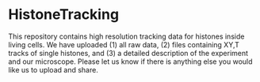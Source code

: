 # HistoneTracking

This repository contains high resolution tracking data for histones inside living cells. We have uploaded (1) all raw data, (2) files containing XY,T tracks of single histones, and (3) a detailed description of the experiment and our microscope. Please let us know if there is anything else you would like us to upload and share.  
